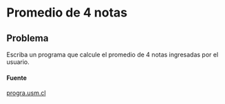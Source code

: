 # Promedio de 4 notas

## Problema

Escriba un programa que calcule el promedio de 4 notas ingresadas por el usuario.

#### Fuente

[progra.usm.cl](http://progra.usm.cl/apunte/ejercicios/1/promedio.html)
